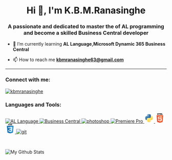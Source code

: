 
<h1 align="center">Hi 👋, I'm K.B.M.Ranasinghe</h1>
<h3 align="center">A passionate and dedicated to master the of AL programming and become a skilled Business Central developer</h3>

- 🌱 I’m currently learning **AL Language,Microsoft Dynamic 365 Business Central**

- 📫 How to reach me **kbmranasinghe63@gmail.com**
---
<h3 align="left">Connect with me:</h3>
<p align="left">
<a href="https://linkedin.com/in/kbmranasinghe" target="blank"><img align="center" src="https://raw.githubusercontent.com/rahuldkjain/github-profile-readme-generator/master/src/images/icons/Social/linked-in-alt.svg" alt="kbmranasinghe" height="20" width="20" /></a>
</p>

<h3 align="left">Languages and Tools:</h3>
<p align="left">  <a href="[https://learn.microsoft.com/en-us/dynamics365/business-central/dev-itpro/developer/devenv-programming-in-al]" target="blank" rel="noreferrer"> <img src="https://github.com/microsoft/AL/blob/master/icon.png" alt="AL Language" width="40" height="40"/> </a> 
 <a href="https://www.microsoft.com/en-us/dynamics-365/products/business-central"  target="blank" rel="noreferrer"> <img src="https://user-images.githubusercontent.com/16119596/93738528-4c565e80-fbe6-11ea-950a-21e927d08a82.png" alt="Business Central" width="40" height="40"/> </a> <a href="https://www.photoshop.com/en" target="blank" rel="noreferrer"> <img src="https://github.com/Scar1109/skill-icons/blob/main/icons/Photoshop.svg" alt="photoshop" width="30" height="30"/> </a>
 <a href="https://www.adobe.com/products/premiere.html" target="blank" rel="noreferrer"> <img src="https://github.com/Scar1109/skill-icons/blob/main/icons/Premiere.svg" alt="Premiere Pro" width="30" height="30"/> </a><a href="https://www.python.org" target="blank" rel="noreferrer"> <img src="https://raw.githubusercontent.com/devicons/devicon/master/icons/python/python-original.svg" alt="python" width="30" height="30"/> </a><a href="https://www.w3.org/html/" target="blank" rel="noreferrer"> <img src="https://raw.githubusercontent.com/devicons/devicon/master/icons/html5/html5-original-wordmark.svg" alt="html5" width="30" height="30"/> </a><a href="https://www.w3schools.com/css/" target="blank" rel="noreferrer"> <img src="https://raw.githubusercontent.com/devicons/devicon/master/icons/css3/css3-original-wordmark.svg" alt="css3" width="30" height="30"/> </a>  <a href="https://git-scm.com/" target="blank" rel="noreferrer"> <img src="https://www.vectorlogo.zone/logos/git-scm/git-scm-icon.svg" alt="git" width="30" height="30"/> </a>   </p>








<br>
<p align="left">
<img align="center" src="https://github-readme-stats.vercel.app/api/top-langs/?username=kbmranasinghe&layout=compact&theme=radical" alt="My Github Stats">
</p>
